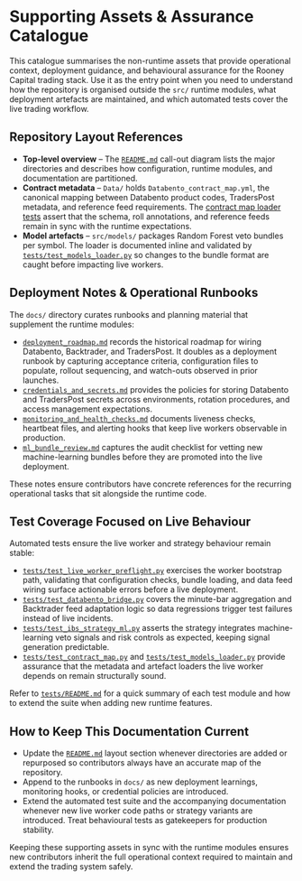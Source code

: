 # Supporting Assets & Assurance Catalogue

This catalogue summarises the non-runtime assets that provide operational
context, deployment guidance, and behavioural assurance for the Rooney Capital
trading stack. Use it as the entry point when you need to understand how the
repository is organised outside the `src/` runtime modules, what deployment
artefacts are maintained, and which automated tests cover the live trading
workflow.

## Repository Layout References

- **Top-level overview** – The [`README.md`](../README.md#repository-layout)
  call-out diagram lists the major directories and describes how
  configuration, runtime modules, and documentation are partitioned.
- **Contract metadata** – `Data/` holds
  `Databento_contract_map.yml`, the canonical mapping between Databento product
  codes, TradersPost metadata, and reference feed requirements. The
  [contract map loader tests](../tests/test_contract_map.py) assert that the
  schema, roll annotations, and reference feeds remain in sync with the runtime
  expectations.
- **Model artefacts** – `src/models/` packages Random Forest veto bundles per
  symbol. The loader is documented inline and validated by
  [`tests/test_models_loader.py`](../tests/test_models_loader.py) so changes to
  the bundle format are caught before impacting live workers.

## Deployment Notes & Operational Runbooks

The `docs/` directory curates runbooks and planning material that supplement the
runtime modules:

- [`deployment_roadmap.md`](./deployment_roadmap.md) records the historical
  roadmap for wiring Databento, Backtrader, and TradersPost. It doubles as a
  deployment runbook by capturing acceptance criteria, configuration files to
  populate, rollout sequencing, and watch-outs observed in prior launches.
- [`credentials_and_secrets.md`](./credentials_and_secrets.md) provides the
  policies for storing Databento and TradersPost secrets across environments,
  rotation procedures, and access management expectations.
- [`monitoring_and_health_checks.md`](./monitoring_and_health_checks.md)
  documents liveness checks, heartbeat files, and alerting hooks that keep live
  workers observable in production.
- [`ml_bundle_review.md`](./ml_bundle_review.md) captures the audit checklist for
  vetting new machine-learning bundles before they are promoted into the live
  deployment.

These notes ensure contributors have concrete references for the recurring
operational tasks that sit alongside the runtime code.

## Test Coverage Focused on Live Behaviour

Automated tests ensure the live worker and strategy behaviour remain stable:

- [`tests/test_live_worker_preflight.py`](../tests/test_live_worker_preflight.py)
  exercises the worker bootstrap path, validating that configuration checks,
  bundle loading, and data feed wiring surface actionable errors before a live
  deployment.
- [`tests/test_databento_bridge.py`](../tests/test_databento_bridge.py) covers
  the minute-bar aggregation and Backtrader feed adaptation logic so data
  regressions trigger test failures instead of live incidents.
- [`tests/test_ibs_strategy_ml.py`](../tests/test_ibs_strategy_ml.py) asserts the
  strategy integrates machine-learning veto signals and risk controls as
  expected, keeping signal generation predictable.
- [`tests/test_contract_map.py`](../tests/test_contract_map.py) and
  [`tests/test_models_loader.py`](../tests/test_models_loader.py) provide
  assurance that the metadata and artefact loaders the live worker depends on
  remain structurally sound.

Refer to [`tests/README.md`](../tests/README.md) for a quick summary of each test
module and how to extend the suite when adding new runtime features.

## How to Keep This Documentation Current

- Update the [`README.md`](../README.md) layout section whenever directories are
  added or repurposed so contributors always have an accurate map of the
  repository.
- Append to the runbooks in `docs/` as new deployment learnings, monitoring
  hooks, or credential policies are introduced.
- Extend the automated test suite and the accompanying documentation whenever
  new live worker code paths or strategy variants are introduced. Treat
  behavioural tests as gatekeepers for production stability.

Keeping these supporting assets in sync with the runtime modules ensures new
contributors inherit the full operational context required to maintain and
extend the trading system safely.
